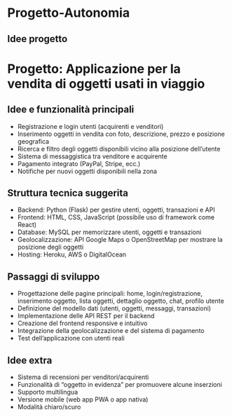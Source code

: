 # Progetto-Autonomia

## Idee progetto
 

# Progetto: Applicazione per la vendita di oggetti usati in viaggio

## Idee e funzionalità principali

- Registrazione e login utenti (acquirenti e venditori)
- Inserimento oggetti in vendita con foto, descrizione, prezzo e posizione geografica
- Ricerca e filtro degli oggetti disponibili vicino alla posizione dell’utente
- Sistema di messaggistica tra venditore e acquirente
- Pagamento integrato (PayPal, Stripe, ecc.)
- Notifiche per nuovi oggetti disponibili nella zona

## Struttura tecnica suggerita

- Backend: Python (Flask) per gestire utenti, oggetti, transazioni e API
- Frontend: HTML, CSS, JavaScript (possibile uso di framework come React)
- Database: MySQL per memorizzare utenti, oggetti e transazioni
- Geolocalizzazione: API Google Maps o OpenStreetMap per mostrare la posizione degli oggetti
- Hosting: Heroku, AWS o DigitalOcean

## Passaggi di sviluppo

- Progettazione delle pagine principali: home, login/registrazione, inserimento oggetto, lista oggetti, dettaglio oggetto, chat, profilo utente
- Definizione del modello dati (utenti, oggetti, messaggi, transazioni)
- Implementazione delle API REST per il backend
- Creazione del frontend responsive e intuitivo
- Integrazione della geolocalizzazione e del sistema di pagamento
- Test dell’applicazione con utenti reali

## Idee extra

- Sistema di recensioni per venditori/acquirenti
- Funzionalità di “oggetto in evidenza” per promuovere alcune inserzioni
- Supporto multilingua
- Versione mobile (web app PWA o app nativa)
- Modalità chiaro/scuro